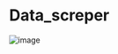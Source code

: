 # Data_screper
![image](https://user-images.githubusercontent.com/99121169/169239252-fd81494e-25fa-4f55-a33c-3fe7dc4df33f.png)
